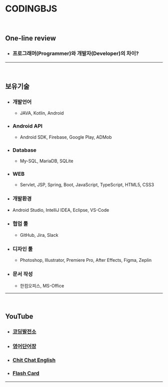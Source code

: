 # CODINGBJS 
<br>

## One-line review
- ### 프로그래머(Programmer)와 개발자(Developer)의 차이?
---
<br>

## 보유기술
- ### 개발언어
    - JAVA, Kotlin, Android

- ### Android API
    - Android SDK, Firebase, Google Play, ADMob

- ### Database
    - My-SQL, MariaDB, SQLite

- ### WEB
    - Servlet, JSP, Spring, Boot, JavaScript, TypeScript, HTML5, CSS3

- ### 개발환경
- Android Studio, IntelliJ IDEA, Eclipse, VS-Code

- ### 협업 툴
    - GitHub, Jira, Slack

- ### 디자인 툴
    - Photoshop, Illustrator, Premiere Pro, After Effects, Figma, Zeplin

- ### 문서 작성
    - 한컴오피스, MS-Office
---    
<br>


## YouTube
- ### [코딩발전소](https://www.youtube.com/@cdbjs) 
- ### [영어단어장](https://www.youtube.com/@EK-V-Book) 
- ### [Chit Chat English](https://www.youtube.com/@chitchat-english/)
- ### [Flash Card](https://www.youtube.com/@FlashCard-KE/)
---